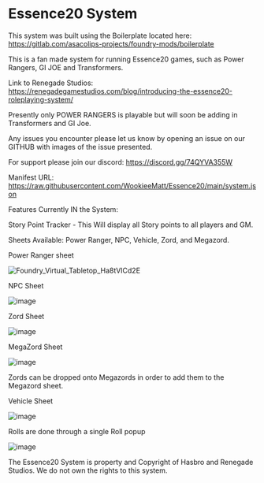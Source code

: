 # Essence20 System

This system was built using the Boilerplate located here: https://gitlab.com/asacolips-projects/foundry-mods/boilerplate

This is a fan made system for running Essence20 games, such as Power Rangers, GI JOE and Transformers.

Link to Renegade Studios: https://renegadegamestudios.com/blog/introducing-the-essence20-roleplaying-system/

Presently only POWER RANGERS is playable but will soon be adding in Transformers and GI Joe. 

Any issues you encounter please let us know by opening an issue on our GITHUB with images of the issue presented. 

For support please join our discord: https://discord.gg/74QYVA355W 

Manifest URL: https://raw.githubusercontent.com/WookieeMatt/Essence20/main/system.json

Features Currently IN the System:

Story Point Tracker - This Will display all Story points to all players and GM.

Sheets Available: Power Ranger, NPC, Vehicle, Zord, and Megazord. 

Power Ranger sheet

![Foundry_Virtual_Tabletop_Ha8tVICd2E](https://user-images.githubusercontent.com/28365506/189994252-05227853-ea7f-4d55-b9f2-0858a1b3fb36.gif)

NPC Sheet

![image](https://user-images.githubusercontent.com/28365506/189994378-9931e34e-6ebd-47d7-9c66-3c2c6e5f285f.png)

Zord Sheet

![image](https://user-images.githubusercontent.com/28365506/189997937-313df17f-a79d-46cf-8da5-3fb445228617.png)

MegaZord Sheet

![image](https://user-images.githubusercontent.com/28365506/189998518-56f02e65-98b0-4117-b1a4-642e1ae032e2.png)

Zords can be dropped onto Megazords in order to add them to the Megazord sheet. 

Vehicle Sheet

![image](https://user-images.githubusercontent.com/28365506/187992497-ef0218f4-189d-4c49-a912-bc203261325b.png)

Rolls are done through a single Roll popup

![image](https://user-images.githubusercontent.com/28365506/189998572-0d3344a3-b092-47f8-805c-d317426f762d.png)


The Essence20 System is property and Copyright of Hasbro and Renegade Studios. We do not own the rights to this system.
